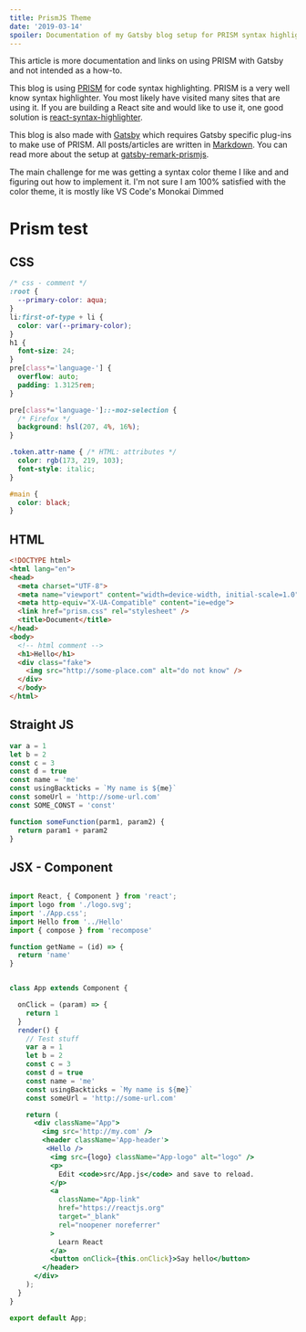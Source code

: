 ```yaml
---
title: PrismJS Theme
date: '2019-03-14'
spoiler: Documentation of my Gatsby blog setup for PRISM syntax highlighting.
---
```


This article is more documentation and links on using PRISM with Gatsby and not intended as a how-to.


This blog is using [PRISM](https://prismjs.com) for code syntax highlighting. PRISM is a very well know syntax highlighter. You most likely have visited many sites that are using it. If you are building a React site and would like to use it, one good solution is [react-syntax-highlighter](https://www.npmjs.com/package/react-syntax-highlighter).

This blog is also made with [Gatsby](https://www.gatsbyjs.org/) which requires Gatsby specific plug-ins to make use of PRISM. All posts/articles are written in [Markdown](https://en.wikipedia.org/wiki/Markdown). You can read more about the setup at [gatsby-remark-prismjs](https://www.npmjs.com/package/gatsby-remark-prismjs).

The main challenge for me was getting a syntax color theme I like and and figuring out how to implement it. I'm not sure I am 100% satisfied with the color theme, it is mostly like VS Code's Monokai Dimmed



# Prism test

## CSS

```css
/* css - comment */
:root {
  --primary-color: aqua;
}
li:first-of-type + li {
  color: var(--primary-color);
}
h1 {
  font-size: 24;
}
pre[class*='language-'] {
  overflow: auto;
  padding: 1.3125rem;
}

pre[class*='language-']::-moz-selection {
  /* Firefox */
  background: hsl(207, 4%, 16%);
}

.token.attr-name { /* HTML: attributes */
  color: rgb(173, 219, 103);
  font-style: italic;
}

#main {
  color: black;
}
```

## HTML

```html
<!DOCTYPE html>
<html lang="en">
<head>
  <meta charset="UTF-8">
  <meta name="viewport" content="width=device-width, initial-scale=1.0">
  <meta http-equiv="X-UA-Compatible" content="ie=edge">
  <link href="prism.css" rel="stylesheet" />
  <title>Document</title>
</head>
<body>
  <!-- html comment -->
  <h1>Hello</h1>
  <div class="fake">
    <img src="http://some-place.com" alt="do not know" />
  </div>
  </body>
</html>
```

## Straight JS

```js
var a = 1
let b = 2
const c = 3
const d = true
const name = 'me'
const usingBackticks = `My name is ${me}`
const someUrl = 'http://some-url.com'
const SOME_CONST = 'const'

function someFunction(parm1, param2) {
  return param1 + param2
}
```

## JSX - Component

```jsx

import React, { Component } from 'react';
import logo from './logo.svg';
import './App.css';
import Hello from '../Hello'
import { compose } from 'recompose'

function getName = (id) => {
  return 'name'
}


class App extends Component {

  onClick = (param) => {
    return 1
  }
  render() {
    // Test stuff
    var a = 1
    let b = 2
    const c = 3
    const d = true
    const name = 'me'
    const usingBackticks = `My name is ${me}`
    const someUrl = 'http://some-url.com'

    return (
      <div className="App">
        <img src='http://my.com' />
        <header className='App-header'>
         <Hello />
          <img src={logo} className="App-logo" alt="logo" />
          <p>
            Edit <code>src/App.js</code> and save to reload.
          </p>
          <a
            className="App-link"
            href="https://reactjs.org"
            target="_blank"
            rel="noopener noreferrer"
          >
            Learn React
          </a>
          <button onClick={this.onClick}>Say hello</button>
        </header>
      </div>
    );
  }
}

export default App;

```


